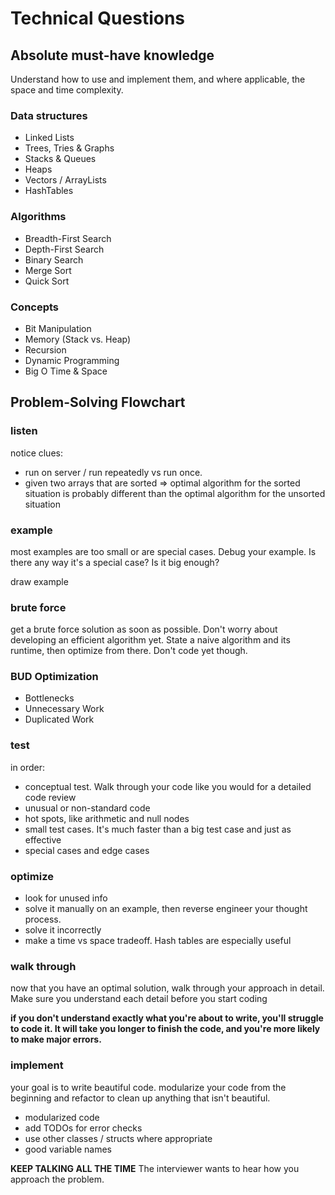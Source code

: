 # Technical Questions

## Absolute must-have knowledge

Understand how to use and implement them, and where applicable, the space and time complexity.


### Data structures

- Linked Lists
- Trees, Tries & Graphs
- Stacks & Queues
- Heaps
- Vectors / ArrayLists
- HashTables

### Algorithms

- Breadth-First Search
- Depth-First Search
- Binary Search
- Merge Sort
- Quick Sort

### Concepts

- Bit Manipulation
- Memory (Stack vs. Heap)
- Recursion
- Dynamic Programming
- Big O Time & Space



## Problem-Solving Flowchart

### listen

notice clues:
- run on server / run repeatedly vs run once.
- given two arrays that are sorted => optimal algorithm for the sorted situation is probably different than the optimal algorithm for the unsorted situation

### example

most examples are too small or are special cases. Debug your example. Is there any way it's a special case? Is it big enough?

draw example


### brute force

get a brute force solution as soon as possible. Don't worry about developing an efficient algorithm yet. State a naive algorithm and its runtime, then optimize from there. Don't code yet though.


### BUD Optimization

- Bottlenecks
- Unnecessary Work
- Duplicated Work


### test

in order:

- conceptual test. Walk through your code like you would for a detailed code review
- unusual or non-standard code
- hot spots, like arithmetic and null nodes
- small test cases. It's much faster than a big test case and just as effective
- special cases and edge cases


### optimize

- look for unused info
- solve it manually on an example, then reverse engineer your thought process.
- solve it incorrectly
- make a time vs space tradeoff. Hash tables are especially useful


### walk through

now that you have an optimal solution, walk through your approach in detail. Make sure you understand each detail before you start coding

__if you don't understand exactly what you're about to write, you'll struggle to code it. It will take you longer to finish the code, and you're more likely to make major errors.__

### implement

your goal is to write beautiful code. modularize your code from the beginning and refactor to clean up anything that isn't beautiful.

- modularized code
- add TODOs for error checks
- use other classes / structs where appropriate
- good variable names


__KEEP TALKING ALL THE TIME__ The interviewer wants to hear how you approach the problem.
